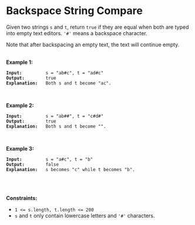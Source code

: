 <!-- markdownlint-disable -->

# Backspace String Compare

Given two strings `s` and `t`, return `true` if they are equal when both are typed into empty text editors. `'#'` means a backspace character.

Note that after backspacing an empty text, the text will continue empty.<br>
<br>

**Example 1:**

<pre><code><strong>Input:</strong>         s = "ab#c", t = "ad#c"
<strong>Output:</strong>        true
<strong>Explanation:</strong>   Both s and t become "ac".</code></pre>
<br>

**Example 2:**

<pre><code><strong>Input:</strong>         s = "ab##", t = "c#d#"
<strong>Output:</strong>        true
<strong>Explanation:</strong>   Both s and t become "".</code></pre>
<br>

**Example 3:**

<pre><code><strong>Input:</strong>         s = "a#c", t = "b"
<strong>Output:</strong>        false
<strong>Explanation:</strong>   s becomes "c" while t becomes "b".</code></pre>
<br>
<br>

**Constraints:**

<ul>
    <li><code>1 <= s.length, t.length <= 200</code></li>
    <li><code>s</code> and <code>t</code> only contain lowercase letters and <code>'#'</code> characters.</li>
</ul>
